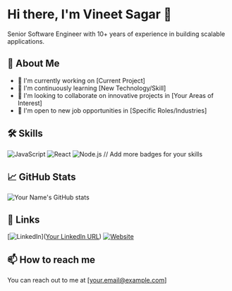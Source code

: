 # Hi there, I'm Vineet Sagar 👋

Senior Software Engineer with 10+ years of experience in building scalable applications.

## 🚀 About Me
- 🔭 I'm currently working on [Current Project]
- 🌱 I'm continuously learning [New Technology/Skill]
- 👯 I'm looking to collaborate on innovative projects in [Your Areas of Interest]
- 🤔 I'm open to new job opportunities in [Specific Roles/Industries]

## 🛠 Skills
![JavaScript](https://img.shields.io/badge/-JavaScript-F7DF1E?style=flat-square&logo=javascript&logoColor=black)
![React](https://img.shields.io/badge/-React-61DAFB?style=flat-square&logo=react&logoColor=black)
![Node.js](https://img.shields.io/badge/-Node.js-339933?style=flat-square&logo=node.js&logoColor=white)
// Add more badges for your skills

## 📈 GitHub Stats
![Your Name's GitHub stats](https://github-readme-stats.vercel.app/api?username=vineetsgr07&show_icons=true&theme=radical)

## 🔗 Links
[![LinkedIn](https://img.shields.io/badge/-LinkedIn-0077B5?style=flat-square&logo=LinkedIn&logoColor=white)]([Your LinkedIn URL](https://www.linkedin.com/in/vineet-sagar-76b10628/))
[![Website](https://img.shields.io/badge/-Website-FF7139?style=flat-square&logo=Firefox-Browser&logoColor=white)](https://vineetsagar.webflow.io/)

## 📫 How to reach me
You can reach out to me at [your.email@example.com]
